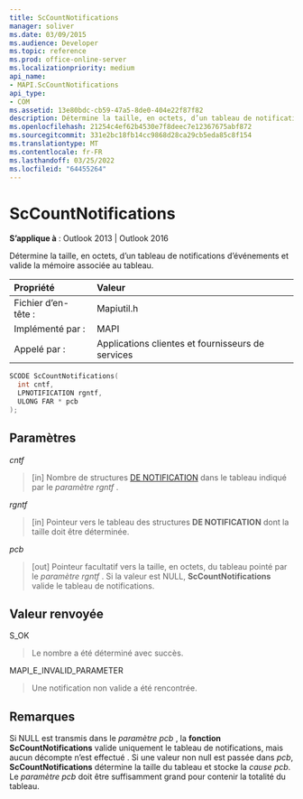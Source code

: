 ```yaml
---
title: ScCountNotifications
manager: soliver
ms.date: 03/09/2015
ms.audience: Developer
ms.topic: reference
ms.prod: office-online-server
ms.localizationpriority: medium
api_name:
- MAPI.ScCountNotifications
api_type:
- COM
ms.assetid: 13e80bdc-cb59-47a5-8de0-404e22f87f82
description: Détermine la taille, en octets, d’un tableau de notifications d’événements et valide la mémoire associée au tableau.
ms.openlocfilehash: 21254c4ef62b4530e7f8deec7e12367675abf872
ms.sourcegitcommit: 331e2bc18fb14cc9868d28ca29cb5eda85c8f154
ms.translationtype: MT
ms.contentlocale: fr-FR
ms.lasthandoff: 03/25/2022
ms.locfileid: "64455264"
---
```

# <a name="sccountnotifications"></a>ScCountNotifications

  
  
**S’applique à** : Outlook 2013 | Outlook 2016 
  
Détermine la taille, en octets, d’un tableau de notifications d’événements et valide la mémoire associée au tableau.
  
|Propriété |Valeur |
|:-----|:-----|
|Fichier d’en-tête :  <br/> |Mapiutil.h  <br/> |
|Implémenté par :  <br/> |MAPI  <br/> |
|Appelé par :  <br/> |Applications clientes et fournisseurs de services  <br/> |
   
```cpp
SCODE ScCountNotifications(
  int cntf,
  LPNOTIFICATION rgntf,
  ULONG FAR * pcb
);
```

## <a name="parameters"></a>Paramètres

 _cntf_
  
> [in] Nombre de structures [DE NOTIFICATION](notification.md) dans le tableau indiqué par le  _paramètre rgntf_ . 
    
 _rgntf_
  
> [in] Pointeur vers le tableau des structures **DE NOTIFICATION** dont la taille doit être déterminée. 
    
 _pcb_
  
> [out] Pointeur facultatif vers la taille, en octets, du tableau pointé par le  _paramètre rgntf_ . Si la valeur est NULL, **ScCountNotifications** valide le tableau de notifications. 
    
## <a name="return-value"></a>Valeur renvoyée

S_OK
  
> Le nombre a été déterminé avec succès.
    
MAPI_E_INVALID_PARAMETER
  
> Une notification non valide a été rencontrée.
    
## <a name="remarks"></a>Remarques

Si NULL est transmis dans le _paramètre pcb_ , la **fonction ScCountNotifications** valide uniquement le tableau de notifications, mais aucun décompte n’est effectué . Si une valeur non null est passée dans  _pcb_, **ScCountNotifications** détermine la taille du tableau et stocke la  _cause pcb_. Le  _paramètre pcb_ doit être suffisamment grand pour contenir la totalité du tableau. 
  


